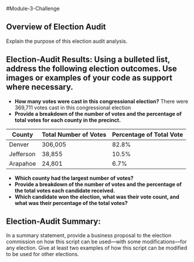 #Module-3-Challenge

## Overview of Election Audit  
Explain the purpose of this election audit analysis.

## Election-Audit Results: Using a bulleted list, address the following election outcomes. Use images or examples of your code as support where necessary.

  - **How many votes were cast in this congressional election?**
    There were 369,711 votes cast in this congressional election
  - **Provide a breakdown of the number of votes and the percentage of total votes for each county in the precinct.**
 
| County    | Total Number of Votes | Percentage of Total Vote |
|-----------|-----------------------|--------------------------|
| Denver    | 306,005               | 82.8%                    |
| Jefferson | 38,855                | 10.5%                    |
| Arapahoe  | 24,801                | 6.7%                     |
          
  - **Which county had the largest number of votes?**
  - **Provide a breakdown of the number of votes and the percentage of the total votes each candidate received.**
  - **Which candidate won the election, what was their vote count, and what was their percentage of the total votes?**
  
## Election-Audit Summary: 
In a summary statement, provide a business proposal to the election commission on how this script can be used—with some modifications—for any election. Give at least two examples of how this script can be modified to be used for other elections.
